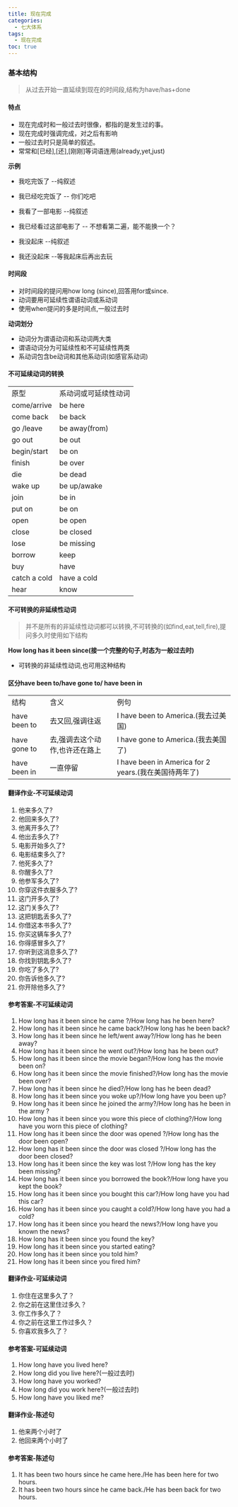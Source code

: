 ```yaml
---
title: 现在完成
categories:
  - 七大体系
tags:
  - 现在完成
toc: true 
---
```


### 基本结构

> 从过去开始一直延续到现在的时间段,结构为have/has+done

#### 特点

* 现在完成时和一般过去时很像，都指的是发生过的事。
* 现在完成时强调完成，对之后有影响
* 一般过去时只是简单的叙述。
* 常常和[已经],[还],[刚刚]等词语连用(already,yet,just)


**示例**

* 我吃完饭了              --纯叙述
* 我已经吃完饭了          -- 你们吃吧


* 我看了一部电影          --纯叙述
* 我已经看过这部电影了    -- 不想看第二遍，能不能换一个？


* 我没起床              --纯叙述
* 我还没起床            --等我起床后再出去玩

#### 时间段

* 对时间段的提问用how long (since),回答用for或since.
* 动词要用可延续性谓语动词或系动词
* 使用when提问的多是时间点,一般过去时

**动词划分**

* 动词分为谓语动词和系动词两大类
* 谓语动词分为可延续性和不可延续性两类
* 系动词包含be动词和其他系动词(如感官系动词)

#### 不可延续动词的转换

|||
|--|--|
| 原型|系动词或可延续性动词|
|come/arrive|be here|
|come back|be back|
|go /leave|be away(from)|
|go out|be out|
|begin/start|be on|
|finish|be over|
|die|be dead|
|wake up|be up/awake|
|join|be in|
|put on|be on|
|open|be open|
|close|be closed|
|lose|be missing|
|borrow|keep|
|buy|have|
|catch a cold|have a cold|
|hear|know|

#### 不可转换的非延续性动词

> 并不是所有的非延续性动词都可以转换,不可转换的(如find,eat,tell,fire),提问多久时使用如下结构

  **How long has it been since(接一个完整的句子,时态为一般过去时)**

  * 可转换的非延续性动词,也可用这种结构


#### 区分have been to/have gone to/ have been in


||||
|--|--|--|
|结构|含义|例句|
| have been to  |去又回,强调往返| I have been to America.(我去过美国)|
|have gone to|去,强调去这个动作,也许还在路上|I have gone to America.(我去美国了)|
|have been in|一直停留| I have been in America for 2 years.(我在美国待两年了)|



#### 翻译作业-不可延续动词

1. 他来多久了?
2. 他回来多久了?
3. 他离开多久了?
4. 他出去多久了?
5. 电影开始多久了?
6. 电影结束多久了?
7. 他死多久了?
8. 你醒多久了?
9. 他参军多久了?
10. 你穿这件衣服多久了?
11. 这门开多久了?
12. 这门关多久了?
13. 这把钥匙丢多久了?
14. 你借这本书多久了?
15. 你买这辆车多久了?
16. 你得感冒多久了?
17. 你听到这消息多久了?
18. 你找到钥匙多久了?
19. 你吃了多久了?
20. 你告诉他多久了?
21. 你开除他多久了?


#### 参考答案-不可延续动词

1. How long has it been since he came ?/How long has he been here?
2. How long has it been since he came back?/How long has he been back?
3. How long has it been since he left/went away?/How long has he been away?
4. How long has it been since he went out?/How long has he been out?
5. How long has it been since the movie began?/How long has the movie been on?
6. How long has it been since the movie finished?/How long has the movie been over?
7. How long has it been since he died?/How long has he been dead?
8. How long has it been since you woke up?/How long have you been up?
9.  How long has it been since he joined the army?/How long has he been in the army ?
10. How long has it been since you wore this piece of clothing?/How long have you worn this piece of clothing?
11. How long has it been since  the door was opened ?/How long has the door been open?
12. How long has it been since  the door was closed ?/How long has the door been closed?
13. How long has it been since  the key was lost ?/How long has the key been missing?
14. How long has it been since  you borrowed the book?/How long have you kept the book?
15. How long has it been since  you bought this car?/How long have you had this car?
16. How long has it been since  you caught a cold?/How long have you had a cold?
17. How long has it been since  you heard the news?/How long have you known the news?
18. How long has it been since  you found the key?
19. How long has it been since  you started eating?
20. How long has it been since  you told him?
21. How long has it been since  you fired him?






#### 翻译作业-可延续动词

1. 你住在这里多久了？
2. 你之前在这里住过多久？
3. 你工作多久了？
4. 你之前在这里工作过多久？
5. 你喜欢我多久了？



#### 参考答案-可延续动词

1. How long have you lived here?
2. How long did you live here?(一般过去时)
3. How long have you worked?
4. How long did you work here?(一般过去时)
5. How long have you liked me?


#### 翻译作业-陈述句

1. 他来两个小时了
2. 他回来两个小时了


#### 参考答案-陈述句

1. It has been  two hours since he came here./He has been here for two hours. 
2. It has been  two hours since he came back./He has been back for two hours. 




